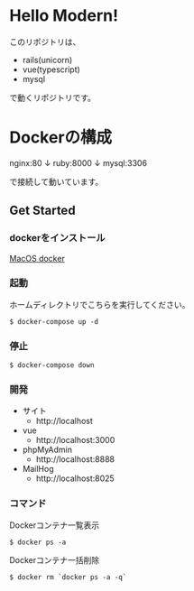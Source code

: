 # Hello Modern!
このリポジトリは、

* rails(unicorn)
* vue(typescript)
* mysql

で動くリポジトリです。

# Dockerの構成

nginx:80
↓
ruby:8000
↓
mysql:3306

で接続して動いています。

## Get Started

### dockerをインストール

[MacOS docker](https://docs.docker.com/docker-for-mac/)


### 起動
ホームディレクトリでこちらを実行してください。
```
$ docker-compose up -d
```

### 停止
```
$ docker-compose down
```

### 開発

- サイト
	- http://localhost
- vue
	- http://localhost:3000
- phpMyAdmin
	- http://localhost:8888
- MailHog
	- http://localhost:8025

### コマンド

Dockerコンテナ一覧表示

```
$ docker ps -a
```

Dockerコンテナ一括削除

```
$ docker rm `docker ps -a -q`
```
